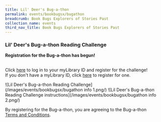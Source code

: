 ```yaml
---
title: Lil' Deer's Bug-a-thon
permalink: events/bookbugsx/bugathon
breadcrumb: Book Bugs Explorers of Stories Past
collection_name: events
third_nav_title: Book Bugs Explorers of Stories Past
---
```


### Lil' Deer's Bug-a-thon Reading Challenge

**Registration for the Bug-a-thon has begun!**<br><br>

Click <a href="http://nlb.gov.sg/mylibrary" target="_blank" rel="noopener noreferrer">here</a> to log in to your myLibrary ID and register for the challenge!<br>
If you don't have a myLibrary ID, click <a href="http://account.nlb.gov.sg/" target="_blank" rel="noopener noreferrer">here</a> to register for one.

![Lil Deer's Bug-a-thon Reading Challenge](/images/events/bookbugsx/bugathon info 1.png/)
![Lil Deer's Bug-a-thon Reading Challenge instructions](/images/events/bookbugsx/bugathon info 2.png/)

By registering for the Bug-a-thon, you are agreeing to the Bug-a-thon <a href="/events/bookbugsx/bugathon/termsandconditions" target="_blank" rel="noopener noreferrer">Terms and Conditions</a>.
